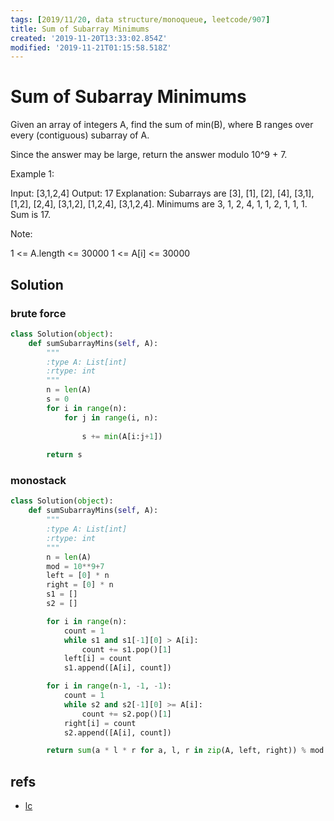 ```yaml
---
tags: [2019/11/20, data structure/monoqueue, leetcode/907]
title: Sum of Subarray Minimums
created: '2019-11-20T13:33:02.854Z'
modified: '2019-11-21T01:15:58.518Z'
---
```


# Sum of Subarray Minimums

Given an array of integers A, find the sum of min(B), where B ranges over every (contiguous) subarray of A.

Since the answer may be large, return the answer modulo 10^9 + 7.

 

Example 1:

Input: [3,1,2,4]
Output: 17
Explanation: Subarrays are [3], [1], [2], [4], [3,1], [1,2], [2,4], [3,1,2], [1,2,4], [3,1,2,4]. 
Minimums are 3, 1, 2, 4, 1, 1, 2, 1, 1, 1.  Sum is 17.
 

Note:

1 <= A.length <= 30000
1 <= A[i] <= 30000

## Solution

### brute force

```python
class Solution(object):
    def sumSubarrayMins(self, A):
        """
        :type A: List[int]
        :rtype: int
        """
        n = len(A)
        s = 0
        for i in range(n):
            for j in range(i, n):
                
                s += min(A[i:j+1])
        
        return s
```

### monostack

```python
class Solution(object):
    def sumSubarrayMins(self, A):
        """
        :type A: List[int]
        :rtype: int
        """
        n = len(A)
        mod = 10**9+7
        left = [0] * n
        right = [0] * n
        s1 = []
        s2 = []

        for i in range(n):
            count = 1
            while s1 and s1[-1][0] > A[i]:
                count += s1.pop()[1]
            left[i] = count
            s1.append([A[i], count])

        for i in range(n-1, -1, -1):
            count = 1
            while s2 and s2[-1][0] >= A[i]:
                count += s2.pop()[1]
            right[i] = count
            s2.append([A[i], count])

        return sum(a * l * r for a, l, r in zip(A, left, right)) % mod

```

## refs

* [lc](https://leetcode.com/problems/sum-of-subarray-minimums/)

